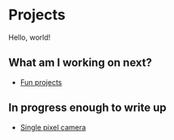# Projects

Hello, world!

## What am I working on next?

* [Fun projects][1]

## In progress enough to write up

* [Single pixel camera][0]


[0]: https://hackaday.io/project/197013-my-version-of-the-1-pixel-camera
[1]: /projects/next/
